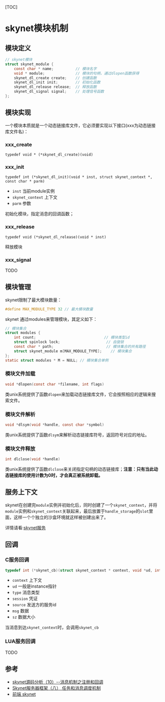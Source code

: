 

[TOC]

# skynet模块机制



## 模块定义

```c
// skynet模块
struct skynet_module {
	const char * name;			// 模块名字
	void * module;				// 模块的句柄，通过dlopen函数获得
	skynet_dl_create create;	// 创建函数
	skynet_dl_init init;		// 初始化函数
	skynet_dl_release release;	// 释放函数
	skynet_dl_signal signal;	// 处理信号函数
};
```



## 模块实现

一个模块本质就是一个动态链接库文件，它必须要实现以下接口(xxx为动态链接库文件名)：

### xxx_create

`typedef void * (*skynet_dl_create)(void) `

### xxx_init

`typedef int (*skynet_dl_init)(void * inst, struct skynet_context *, const char * parm)`

- `inst` 当前module实例
- `skynet_context` 上下文
- `parm` 参数

初始化模块，指定消息的回调函数；

### xxx_release

`typedef void (*skynet_dl_release)(void * inst)`

释放模块

### xxx_signal

TODO



## 模块管理

skynet限制了最大模块数量：

```c
#define MAX_MODULE_TYPE 32 // 最大模块数量
```

skynet 通过modules来管理模块，其定义如下：

```c
// 模块集合
struct modules {
	int count; 								 // 模块类型id
	struct spinlock lock; 					  // 自旋锁
	const char * path; 						  // 模块集合的共有路径
	struct skynet_module m[MAX_MODULE_TYPE]; 	// 模块集合
};
static struct modules * M = NULL; // 模块集合单例
```

### 模块文件加载

```c
void *dlopen(const char *filename, int flags)
```

类unix系统提供了函数`dlopen`来加载动态链接库文件，它会按照相应的逻辑来搜索文件。

### 模块文件解析

```c
void *dlsym(void *handle, const char *symbol)
```

类unix系统提供了函数`dlsym`来解析动态链接库符号，返回符号对应的地址。

### 模块文件释放

```c
int dlclose(void *handle)
```

类unix系统提供了函数`dlclose`来关闭指定句柄的动态链接库；**注意：只有当此动态链接库的使用计数为0时，才会真正被系统卸载。**



## 服务上下文

skynet在创建完`module`实例并初始化后，同时创建了一个`skynet_context`，并将`module`实例和`skynet_context`关联起来，最后放置于`handle_storage`的`slot`里面，这样一个个独立的沙盒环境就这样被创建出来了。

详情请看:[skynet服务](server.md)



## 回调

### C服务回调

```c
typedef int (*skynet_cb)(struct skynet_context * context, void *ud, int type, int session, uint32_t source , const void * msg, size_t sz)
```

- `context`  上下文
- `ud`           一般是instance指针
- `type`       消息类型
- `session`  凭证
- `source`    发送方的服务id
- `msg`         数据
- `sz`           数据大小

当消息到达`skynet_context`时，会调用`skynet_cb`

### LUA服务回调

TODO



## 参考

- [skynet源码分析（10）--消息机制之注册和回调](https://blog.csdn.net/119365374/article/details/77460685)
- [Skynet服务器框架（八） 任务和消息调度机制](https://blog.csdn.net/linshuhe1/article/details/73854411)
- [前端 skynet](https://www.dazhuanlan.com/jincai/topics/989856)

